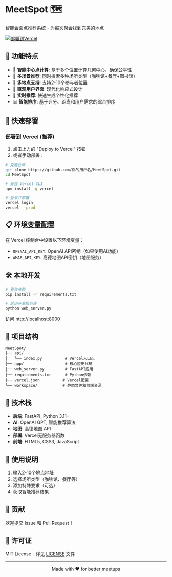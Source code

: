 # MeetSpot 🗺️

智能会面点推荐系统 - 为每次聚会找到完美的地点

[![部署到Vercel](https://vercel.com/button)](https://vercel.com/new/clone?repository-url=https://github.com/你的用户名/MeetSpot)

## 🌟 功能特点

- 🎯 **智能中心点计算**: 基于多个位置计算几何中心，确保公平性
- 🏢 **多场景推荐**: 同时搜索多种场所类型（咖啡馆+餐厅+图书馆）
- 📍 **多地点支持**: 支持2-10个参与者位置
- 🎨 **直观用户界面**: 现代化响应式设计
- 🚀 **实时推荐**: 快速生成个性化推荐
- 📊 **智能排序**: 基于评分、距离和用户需求的综合排序

## 🚀 快速部署

### 部署到 Vercel (推荐)

1. 点击上方的 "Deploy to Vercel" 按钮
2. 或者手动部署：

```bash
# 克隆仓库
git clone https://github.com/你的用户名/MeetSpot.git
cd MeetSpot

# 安装 Vercel CLI
npm install -g vercel

# 登录并部署
vercel login
vercel --prod
```

## 📋 环境变量配置

在 Vercel 控制台中设置以下环境变量：

- `OPENAI_API_KEY`: OpenAI API密钥（如果使用AI功能）
- `AMAP_API_KEY`: 高德地图API密钥（地图服务）

## 🛠️ 本地开发

```bash
# 安装依赖
pip install -r requirements.txt

# 启动开发服务器
python web_server.py
```

访问 http://localhost:8000

## 📁 项目结构

```
MeetSpot/
├── api/
│   └── index.py          # Vercel入口点
├── app/                  # 核心应用代码
├── web_server.py         # FastAPI应用
├── requirements.txt      # Python依赖
├── vercel.json          # Vercel配置
└── workspace/           # 静态文件和前端资源
```

## 🔧 技术栈

- **后端**: FastAPI, Python 3.11+
- **AI**: OpenAI GPT, 智能推荐算法
- **地图**: 高德地图 API
- **部署**: Vercel无服务器函数
- **前端**: HTML5, CSS3, JavaScript

## 📱 使用说明

1. 输入2-10个地点地址
2. 选择场所类型（咖啡馆、餐厅等）
3. 添加特殊要求（可选）
4. 获取智能推荐结果

## 🤝 贡献

欢迎提交 Issue 和 Pull Request！

## 📄 许可证

MIT License - 详见 [LICENSE](LICENSE) 文件

---

<div align="center">
Made with ❤️ for better meetups
</div>
